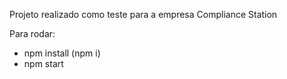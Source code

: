 Projeto realizado como teste para a empresa Compliance Station

Para rodar:
 - npm install (npm i)
 - npm start
